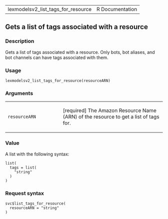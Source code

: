 <table style="width: 100%;">
<tbody>
<tr class="odd">
<td>lexmodelsv2_list_tags_for_resource</td>
<td style="text-align: right;">R Documentation</td>
</tr>
</tbody>
</table>

## Gets a list of tags associated with a resource

### Description

Gets a list of tags associated with a resource. Only bots, bot aliases,
and bot channels can have tags associated with them.

### Usage

    lexmodelsv2_list_tags_for_resource(resourceARN)

### Arguments

<table>
<colgroup>
<col style="width: 35%" />
<col style="width: 65%" />
</colgroup>
<tbody>
<tr class="odd">
<td><code
id="lexmodelsv2_list_tags_for_resource_:_resourceARN">resourceARN</code></td>
<td><p>[required] The Amazon Resource Name (ARN) of the resource to get
a list of tags for.</p></td>
</tr>
</tbody>
</table>

### Value

A list with the following syntax:

    list(
      tags = list(
        "string"
      )
    )

### Request syntax

    svc$list_tags_for_resource(
      resourceARN = "string"
    )
